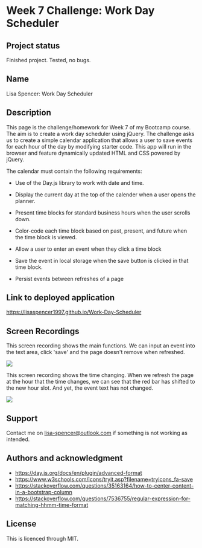 # Week 7 Challenge: Work Day Scheduler

## Project status
Finished project. Tested, no bugs. 

## Name
Lisa Spencer: Work Day Scheduler

## Description
This page is the challenge/homework for Week 7 of my Bootcamp course. The aim is to create a work day scheduler using jQuery. The challenge asks us to create a simple calendar application that allows a user to save events for each hour of the day by modifying starter code. This app will run in the browser and feature dynamically updated HTML and CSS powered by jQuery.


The calendar must contain the following requirements:

* Use of the Day.js library to work with date and time. 

* Display the current day at the top of the calender when a user opens the planner.
 
* Present time blocks for standard business hours when the user scrolls down.
 
* Color-code each time block based on past, present, and future when the time block is viewed.
 
* Allow a user to enter an event when they click a time block

* Save the event in local storage when the save button is clicked in that time block.

* Persist events between refreshes of a page

## Link to deployed application
https://lisaspencer1997.github.io/Work-Day-Scheduler

## Screen Recordings
This screen recording shows the main functions. We can input an event into the text area, click 'save' and the page doesn't remove when refreshed. 

![](../Work-Day-Scheduler/documentation/ScreenRecording1.gif)

This screen recording shows the time changing. When we refresh the page at the hour that the time changes, we can see that the red bar has shifted to the new hour slot. And yet, the event text has not changed. 

![](../Work-Day-Scheduler/documentation/ScreenRecording2.gif)

## Support
Contact me on lisa-spencer@outlook.com if something is not working as intended.

## Authors and acknowledgment
* https://day.js.org/docs/en/plugin/advanced-format
* https://www.w3schools.com/icons/tryit.asp?filename=tryicons_fa-save
* https://stackoverflow.com/questions/35163164/how-to-center-content-in-a-bootstrap-column
* https://stackoverflow.com/questions/7536755/regular-expression-for-matching-hhmm-time-format



## License
This is licenced through MIT. 

